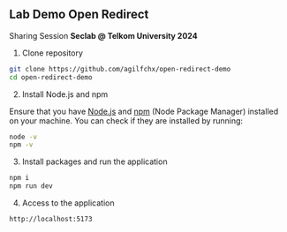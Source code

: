 ## Lab Demo Open Redirect

Sharing Session **Seclab @ Telkom University 2024**

1. Clone repository

```bash
git clone https://github.com/agilfchx/open-redirect-demo
cd open-redirect-demo
```

2. Install Node.js and npm

Ensure that you have [Node.js](https://nodejs.org/en/download/package-manager) and [npm](https://docs.npmjs.com/downloading-and-installing-node-js-and-npm) (Node Package Manager) installed on your machine. You can check if they are installed by running:

```bash
node -v
npm -v
```

3. Install packages and run the application

```bash
npm i
npm run dev
```

4. Access to the application 
```
http://localhost:5173
```